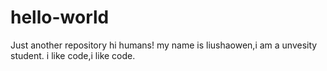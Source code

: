 # hello-world
Just another repository
hi humans! 
my name is liushaowen,i am a unvesity student.
i like code,i like code.
